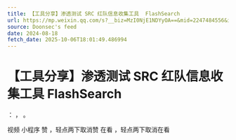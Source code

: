 ```yaml
---
title: 【工具分享】渗透测试 SRC 红队信息收集工具  FlashSearch
url: https://mp.weixin.qq.com/s?__biz=MzI0NjE1NDYyOA==&mid=2247484556&idx=1&sn=922a242248f27659e8e5f707f22db1e8
source: Doonsec's feed
date: 2024-08-18
fetch_date: 2025-10-06T18:01:49.486994
---
```


# 【工具分享】渗透测试 SRC 红队信息收集工具  FlashSearch

：
，
。

视频
小程序
赞
，轻点两下取消赞
在看
，轻点两下取消在看
